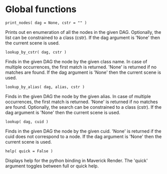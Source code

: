 # Global functions

`print_nodes( dag = None, cstr = "" )`

Prints out en enumeration of all the nodes in the given DAG.
Optionally, the list can be constrained to a class (cstr).
If the dag argument is 'None' then the current scene is used.

`lookup_by_cstr( dag, cstr )`

Finds in the given DAG the node by the given class name.
In case of multiple occurrences, the first match is returned.
'None' is returned if no matches are found.
If the dag argument is 'None' then the current scene is used.

`lookup_by_alias( dag, alias, cstr )`

Finds in the given DAG the node by the given alias.
In case of multiple occurrences, the first match is returned.
'None' is returned if no matches are found.
Optionally, the search can be constrained to a class (cstr).
If the dag argument is 'None' then the current scene is used.

`lookup( dag, cuid )`

Finds in the given DAG the node by the given cuid.
'None' is returned if the cuid does not correspond to a node.
If the dag argument is 'None' then the current scene is used.

`help( quick = False )`

Displays help for the python binding in Maverick Render.
The 'quick' argument toggles between full or quick help.
